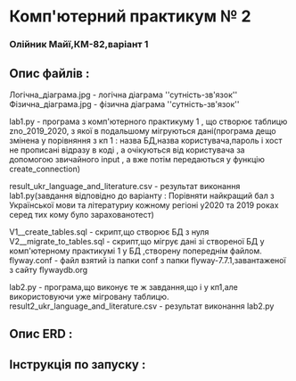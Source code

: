 # Комп'ютерний практикум № 2 
### Олійник Майї,КМ-82,варіант 1

## Опис файлів :
  Логічна_діаграма.jpg - логічна діаграма ''сутність-зв'язок''  
  Фізична_діаграма.jpg - фізична діаграма ''сутність-зв'язок''  
  
  lab1.py - програма з комп'ютерного практикуму 1 , що створює таблицю zno_2019_2020, з якої в подальшому мігруються дані(програма дещо змінена у порівняння з кп 1 : назва БД,назва користувача,пароль і хост не прописані відразу в коді , а очікуються від користувача за допомогою звичайного input , а вже потім передаються у функцію create_connection)  
  
  result_ukr_language_and_literature.csv - результат виконання lab1.py(завдання відповідно до варіанту : Порівняти найкращий бал з Української мови та літературиу кожному регіоні у2020 та 2019 роках серед тих кому було зарахованотест)
  
  V1__create_tables.sql - скрипт,що створює БД з нуля   
  V2__migrate_to_tables.sql  - скрипт,що мігрує дані зі створеної БД у комп'ютерному практикумі 1 у БД ,створену попереднім файлом.  
  flyway.conf - файл взятий із папки conf з папки flyway-7.7.1,завантаженої з сайту flywaydb.org  
  
  lab2.py - програма,що виконує те ж завдання,що і у кп1,але використовуючи уже мігровану таблицю.  
  result2_ukr_language_and_literature.csv - результат виконання lab2.py

## Опис ERD :

## Інструкція по запуску :
